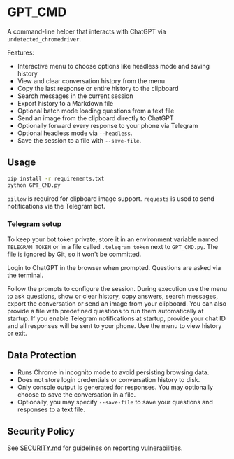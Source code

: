 # GPT_CMD

A command-line helper that interacts with ChatGPT via `undetected_chromedriver`.

Features:
- Interactive menu to choose options like headless mode and saving history
- View and clear conversation history from the menu
- Copy the last response or entire history to the clipboard
- Search messages in the current session
- Export history to a Markdown file
- Optional batch mode loading questions from a text file
- Send an image from the clipboard directly to ChatGPT
- Optionally forward every response to your phone via Telegram
- Optional headless mode via `--headless`.
- Save the session to a file with `--save-file`.

## Usage

```bash
pip install -r requirements.txt
python GPT_CMD.py
```

`pillow` is required for clipboard image support. `requests` is used to send
notifications via the Telegram bot.

### Telegram setup

To keep your bot token private, store it in an environment variable named
`TELEGRAM_TOKEN` or in a file called `.telegram_token` next to `GPT_CMD.py`.
The file is ignored by Git, so it won't be committed.

Login to ChatGPT in the browser when prompted. Questions are asked via the terminal.

Follow the prompts to configure the session. During execution use the menu to
ask questions, show or clear history, copy answers, search messages, export the
conversation or send an image from your clipboard. You can also provide a file
with predefined questions to run them automatically at startup.
If you enable Telegram notifications at startup, provide your chat ID and all
responses will be sent to your phone.
Use the menu to view history or exit.

## Data Protection

- Runs Chrome in incognito mode to avoid persisting browsing data.
- Does not store login credentials or conversation history to disk.
- Only console output is generated for responses. You may optionally choose to
  save the conversation in a file.
- Optionally, you may specify `--save-file` to save your questions and responses to a text file.

## Security Policy

See [SECURITY.md](SECURITY.md) for guidelines on reporting vulnerabilities.
